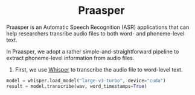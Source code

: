 <h1 align="center">Praasper</h1>


Praasper is an Automatic Speech Recognition (ASR) applications that can help researchers transribe audio files to both word- and phoneme-level text.

In Praasper, we adopt a rather simple-and-straightforward pipeline to extract phoneme-level information from audio files.

1. First, we use [Whisper](https://github.com/openai/whisper) to transcribe the audio file to word-level text.

```Python
model = whisper.load_model("large-v3-turbo", device="cuda")
result = model.transcribe(wav, word_timestamps=True)
```

